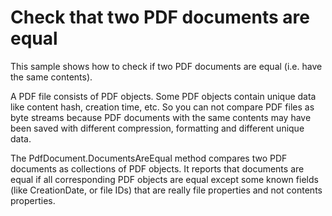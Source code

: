 # Check that two PDF documents are equal
This sample shows how to check if two PDF documents are equal (i.e. have the same contents).

A PDF file consists of PDF objects. Some PDF objects contain unique data like content hash, creation time, etc. So you can not compare PDF files as byte streams because PDF documents with the same contents may have been saved with different compression, formatting and different unique data.

The PdfDocument.DocumentsAreEqual method compares two PDF documents as collections of PDF objects. It reports that documents are equal if all corresponding PDF objects are equal except some known fields (like CreationDate, or file IDs) that are really file properties and not contents properties.